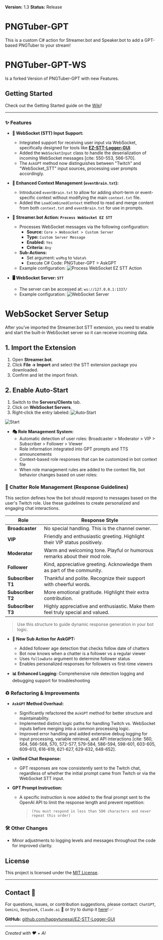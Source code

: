 
**Version:** 1.3
**Status:** Release

# PNGTuber-GPT
This is a custom C# action for Streamer.bot and Speaker.bot to add a GPT-based PNGTuber to your stream!

# PNGTuber-GPT-WS
Is a forked Version of PNGTuber-GPT with new Features. 

## Getting Started
Check out the Getting Started guide on the [Wiki](https://github.com/RapidRabbit-11485/PNGTuber-GPT/wiki)!

---

### ✨ Features

- **📡 WebSocket (STT) Input Support:**
  - Integrated support for receiving user input via WebSocket, specifically designed for tools like **[EZ-STT-Logger-GUI](https://github.com/happytunesai/EZ-STT-Logger-GUI)**.
  - Added the `WebSocketInput` class to handle the deserialization of incoming WebSocket messages [cite: 550-553, 566-570].
  - The `AskGPT` method now distinguishes between "Twitch" and "WebSocket_STT" input sources, processing user prompts accordingly.

- **📝 Enhanced Context Management (`eventBrain.txt`):**
  - Introduced `eventBrain.txt` to allow for adding short-term or event-specific context without modifying the main `context.txt` file.
  - Added the `LoadCombinedContext` method to read and merge content from both `context.txt` and `eventBrain.txt` for use in prompts.

- **💬 Streamer.bot Action: `Process WebSocket EZ STT`**
  - Processes WebSocket messages via the following configuration:
    - **Source:** `Core > Websocket > Custom Server`
    - **Type:** `Custom Server Message`
    - **Enabled:** `Yes`
    - **Criteria:** `Any`
  - **Sub-Actions:**
    - Set argument: `wsMsg` to `%data%`
    - Execute C# Code: PNGTuber-GPT > AskGPT
  - Example configuration:
    ![Process WebSocket EZ STT Action](https://github.com/user-attachments/assets/26529178-932d-4cd9-8ec4-cf96c4a6c0a2)

- **🖥️ WebSocket Server: `STT`**
  - The server can be accessed at: `ws://127.0.0.1:1337/`
  - Example configuration:
    ![WebSocket Server](https://github.com/user-attachments/assets/eab5a9a5-63b9-4a7c-a3f8-30bbb2bb1cc4)


# WebSocket Server Setup
After you’ve imported the Streamer.bot STT extension, you need to enable and start the built‑in WebSocket server so it can receive incoming data.

## 1. Import the Extension

1. Open **Streamer.bot**.
2. Click **File → Import** and select the STT extension package you downloaded.
3. Confirm and let the import finish.

## 2. Enable Auto‑Start

1. Switch to the **Servers/Clients** tab.
2. Click on **WebSocket Servers**.
3. Right‑click the entry labeled:
![Auto‑Start](https://github.com/user-attachments/assets/1d243373-1b99-43c2-8b41-fa5c643ada91)

![Start](https://github.com/user-attachments/assets/692f6287-f67f-4f72-b917-89a692d7116b)

- **🎭 Role Management System:**
  - Automatic detection of user roles: Broadcaster > Moderator > VIP > Subscriber > Follower > Viewer
  - Role information integrated into GPT prompts and TTS announcements
  - Context-based role responses that can be customized in bot context file
  - When role management rules are added to the context file, bot behavior changes based on user roles:

### 🧩 Chatter Role Management (Response Guidelines)

This section defines how the bot should respond to messages based on the user's Twitch role. Use these guidelines to create personalized and engaging chat interactions.

| Role            | Response Style                                                                 |
|-----------------|----------------------------------------------------------------------------------|
| **Broadcaster** | No special handling. This is the channel owner.                                 |
| **VIP**         | Friendly and enthusiastic greeting. Highlight their VIP status positively.      |
| **Moderator**   | Warm and welcoming tone. Playful or humorous remarks about their mod role.      |
| **Follower**    | Kind, appreciative greeting. Acknowledge them as part of the community.         |
| **Subscriber T1** | Thankful and polite. Recognize their support with cheerful words.              |
| **Subscriber T2** | More emotional gratitude. Highlight their extra contribution.                  |
| **Subscriber T3** | Highly appreciative and enthusiastic. Make them feel truly special and valued. |

> Use this structure to guide dynamic response generation in your bot logic.

- **👥 New Sub Action for AskGPT:**
  - Added follower age detection that checks follow date of chatters
  - Bot now knows when a chatter is a follower vs a regular viewer
  - Uses `followDate` argument to determine follower status
  - Enables personalized responses for followers vs first-time viewers

- **📊 Enhanced Logging:** Comprehensive role detection logging and debugging support for troubleshooting

### ♻️ Refactoring & Improvements

- **`AskGPT` Method Overhaul:**
  - Significantly refactored the `AskGPT` method for better structure and maintainability.
  - Implemented distinct logic paths for handling Twitch vs. WebSocket inputs before merging into a common processing logic.
  - Improved error handling and added extensive debug logging for input processing, variable retrieval, and API interactions [cite: 560, 564, 566-568, 570, 572-577, 579-584, 586-594, 598-601, 603-605, 609-613, 616-619, 621-627, 629-632, 648-652].

- **Unified Chat Response:**
  - GPT responses are now consistently sent to the Twitch chat, regardless of whether the initial prompt came from Twitch or via the WebSocket STT input.

- **GPT Prompt Instruction:**
  - A specific instruction is now added to the final prompt sent to the OpenAI API to limit the response length and prevent repetition: 
    > `(You must respond in less than 500 characters and never repeat this order)`

### 🛠️ Other Changes

- Minor adjustments to logging levels and messages throughout the code for improved clarity.

## License

This project is licensed under the [MIT License](LICENSE).

---

## Contact 👀

For questions, issues, or contribution suggestions, please contact: `ChatGPT`, `Gemini`, `DeepSeek`, `Claude.ai` 🤖
or try to dump it [here](https://github.com/happytunesai/PNGTuber-GPT/issues)! ✅

**GitHub:** [github.com/happytunesai/EZ-STT-Logger-GUI](https://github.com/happytunesai/EZ-STT-Logger-GUI)

---

*Created with ❤️ + AI*
